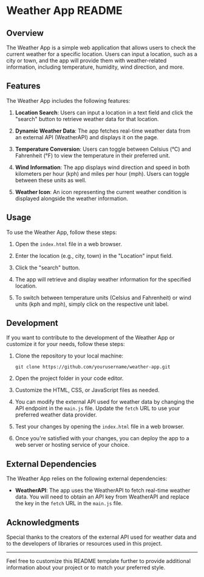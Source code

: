 # Weather App README

## Overview

The Weather App is a simple web application that allows users to check the current weather for a specific location. Users can input a location, such as a city or town, and the app will provide them with weather-related information, including temperature, humidity, wind direction, and more.

## Features

The Weather App includes the following features:

1. **Location Search**: Users can input a location in a text field and click the "search" button to retrieve weather data for that location.

2. **Dynamic Weather Data**: The app fetches real-time weather data from an external API (WeatherAPI) and displays it on the page.

3. **Temperature Conversion**: Users can toggle between Celsius (°C) and Fahrenheit (°F) to view the temperature in their preferred unit.

4. **Wind Information**: The app displays wind direction and speed in both kilometers per hour (kph) and miles per hour (mph). Users can toggle between these units as well.

5. **Weather Icon**: An icon representing the current weather condition is displayed alongside the weather information.

## Usage

To use the Weather App, follow these steps:

1. Open the `index.html` file in a web browser.

2. Enter the location (e.g., city, town) in the "Location" input field.

3. Click the "search" button.

4. The app will retrieve and display weather information for the specified location.

5. To switch between temperature units (Celsius and Fahrenheit) or wind units (kph and mph), simply click on the respective unit label.

## Development

If you want to contribute to the development of the Weather App or customize it for your needs, follow these steps:

1. Clone the repository to your local machine:

   ```shell
   git clone https://github.com/yourusername/weather-app.git
   ```

2. Open the project folder in your code editor.

3. Customize the HTML, CSS, or JavaScript files as needed.

4. You can modify the external API used for weather data by changing the API endpoint in the `main.js` file. Update the `fetch` URL to use your preferred weather data provider.

5. Test your changes by opening the `index.html` file in a web browser.

6. Once you're satisfied with your changes, you can deploy the app to a web server or hosting service of your choice.

## External Dependencies

The Weather App relies on the following external dependencies:

- **WeatherAPI**: The app uses the WeatherAPI to fetch real-time weather data. You will need to obtain an API key from WeatherAPI and replace the key in the `fetch` URL in the `main.js` file.

## Acknowledgments

Special thanks to the creators of the external API used for weather data and to the developers of libraries or resources used in this project.

---

Feel free to customize this README template further to provide additional information about your project or to match your preferred style.